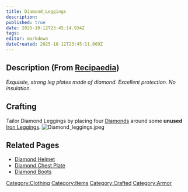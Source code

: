 ```yaml
---
title: Diamond_Leggings
description: 
published: true
date: 2025-10-12T23:45:14.934Z
tags: 
editor: markdown
dateCreated: 2025-10-12T23:45:11.069Z
---
```


## Description (From [Recipaedia](.. "wikilink"))

*Exquisite, strong leg plates made of diamond. Excellent protection. No
insulation.*

## Crafting

Tailor Diamond Leggings by placing four [Diamonds](../Minerals/Diamond.md "wikilink")
around some **unused** [Iron Leggings](Iron_Leggings.md "wikilink").
![Diamond_leggings.jpeg](Diamond_leggings.jpeg "Diamond_leggings.jpeg")

## Related Pages

  - [Diamond Helmet](Diamond_Helmet.md "wikilink")
  - [Diamond Chest Plate](Diamond_Chest_Plate.md "wikilink")
  - [Diamond Boots](Diamond_Boots.md "wikilink")

[Category:Clothing](Category:Clothing "wikilink")
[Category:Items](Category:Items "wikilink")
[Category:Crafted](Category:Crafted "wikilink")
[Category:Armor](Category:Armor "wikilink")